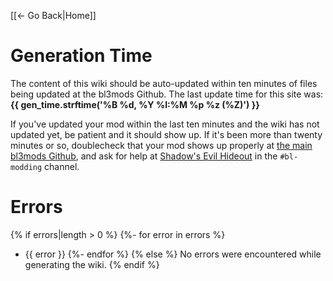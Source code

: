 [[← Go Back|Home]]

# Generation Time

The content of this wiki should be auto-updated within ten minutes of
files being updated at the bl3mods Github.  The last update time for
this site was: **{{ gen_time.strftime('%B %d, %Y %I:%M %p %z (%Z)') }}**

If you've updated your mod within the last ten minutes and the wiki
has not updated yet, be patient and it should show up.  If it's been
more than twenty minutes or so, doublecheck that your mod shows up
properly at [the main bl3mods Github](https://github.com/BLCM/bl3mods),
and ask for help at [Shadow's Evil Hideout](http://borderlandsmodding.com/community/)
in the `#bl-modding` channel.

# Errors

{% if errors|length > 0 %}
{%- for error in errors %}
- {{ error }}
{%- endfor %}
{% else %}
No errors were encountered while generating the wiki.
{% endif %}
